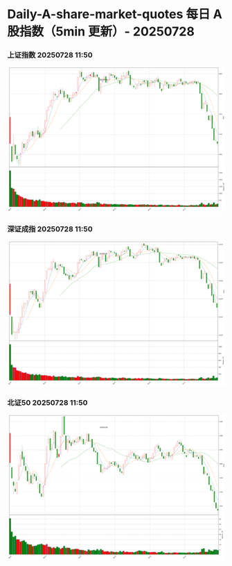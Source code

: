 
# Daily-A-share-market-quotes 每日 A 股指数（5min 更新）- 20250728

### 上证指数 20250728 11:50
![](./fig/2025/7/20250728-sh000001.png)

### 深证成指 20250728 11:50
![](./fig/2025/7/20250728-sz399001.png)

### 北证50 20250728 11:50
![](./fig/2025/7/20250728-bj899050.png)
